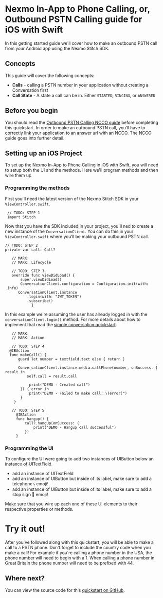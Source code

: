 # Nexmo In-App to Phone Calling, or, Outbound PSTN Calling guide for iOS with Swift
 
In this getting started guide we'll cover how to make an outbound PSTN call from your Android app using the Nexmo Stitch SDK.

## Concepts

This guide will cover the following concepts:
 
 - **Calls** - calling a PSTN number in your application without creating a Conversation first
 - **Call State** - A state a call can be in. Either `STARTED`, `RINGING`, or `ANSWERED`

## Before you begin

You should read the [Outbound PSTN Calling NCCO guide](https://developer.nexmo.com/stitch/in-app-voice/ncco-guide) before completing this quickstart. In order to make an outbound PSTN call, you'll have to correctly link your application to an answer url with an NCCO. The NCCO guide goes into further detail.

## Setting up an iOS Project

To set up the Nexmo In-App to Phone Calling in iOS with Swift, you will need to setup both the UI and the methods. Here we'll program methods and then wire them up. 

### Programming the methods

First you'll need the latest version of the Nexmo Stitch SDK in your `ViewController.swift`.

```
 // TODO: STEP 1
 import Stitch
```

Now that you have the SDK included in your project, you'll ned to create a new instance of the `ConversationClient`. You can do this in your `ViewController.swift` where you'll be making your outbound PSTN call. 

 ```
 // TODO: STEP 2
 private var call: Call?
 ```
 
 ```
    // MARK:
    // MARK: Lifecycle
    
    // TODO: STEP 3
    override func viewDidLoad() {
        super.viewDidLoad()
        ConversationClient.configuration = Configuration.init(with: .info)
       ConversationClient.instance
           .login(with: "JWT_TOKEN")
           .subscribe()
             }
 ```
 
In this example we're assuming the user has already logged in with the `conversationClient.login()` method. For more details about how to implement that read the [simple conversation quickstart](/stitch/in-app-messaging/guides/1-simple-conversation/swift).
 
 ```   
    // MARK:
    // MARK: Action
        
    // TODO: STEP 4
   @IBAction
   func makeCall() {
       guard let number = textfield.text else { return }
        
       ConversationClient.instance.media.callPhone(number, onSuccess: { result in
           self.call = result.call
            
            print("DEMO - Created call")
        }) { error in
            print("DEMO - Failed to make call: \(error)")
        }
     }  
 ``` 


```
   // TODO: STEP 5
     @IBAction
     func hangup() {
         call?.hangUp(onSuccess: {
             print("DEMO - Hangup call successful")
         })
     }
```

### Programming the UI

To configure the UI were going to add two instances of UIButton below an instance of UITextField.

- add an instance of UITextField 
- add an instance of UIButton but inside of its label, make sure to add a telephone 📞 emoji! 
- add an instance of UIButton but inside of its label, make sure to add a stop sign 🛑 emoji! 

Make sure that you wire up each one of these UI elements to their respective properties or methods. 

# Try it out! 

After you've followed along with this quickstart, you will be able to make a call to a PSTN phone. Don't forget to include the country code when you make a call! For example if you're calling a phone number in the USA, the phone number will need to begin with a 1. When calling a phone number in Great Britain the phone number will need to be prefixed with 44.

## Where next?
 
You can view the source code for this [quickstart on GitHub](https://github.com/Nexmo/stitch-ios-quickstart/examples/call-convenenience).
